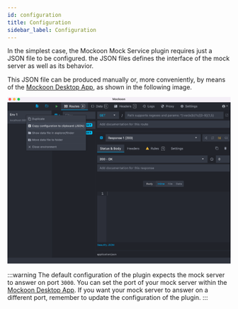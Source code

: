 ```yaml
---
id: configuration
title: Configuration
sidebar_label: Configuration
---
```


In the simplest case, the Mockoon Mock Service plugin requires just a JSON file to be configured. the JSON files defines the interface of the mock server as well as its behavior.

This JSON file can be produced manually or, more conveniently, by means of the [Mockoon Desktop App](https://mockoon.com/download/), as shown in the following image.

![configuration](./img/get-json.png)

:::warning
The default configuration of the plugin expects the mock server to answer on port `3000`. You can set the port of your mock server within the [Mockoon Desktop App](https://mockoon.com/download/). If you want your mock server to answer on a different port, remember to update the configuration of the plugin.
:::
